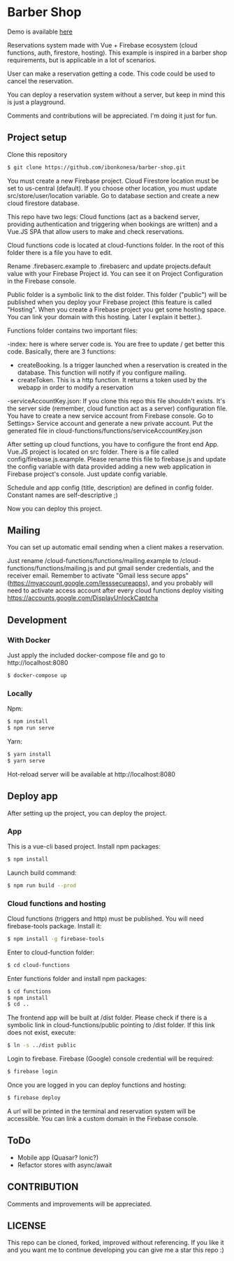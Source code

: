 # Barber Shop

Demo is available [here](https://barber-shop-53333.web.app/)

Reservations system made with Vue + Firebase ecosystem (cloud functions, auth, firestore, hosting). This example is inspired in a barber shop requirements, but is applicable in a lot of scenarios. 

User can make a reservation getting a code. This code could be used to cancel the reservation.

You can deploy a reservation system without a server, but keep in mind this is just a playground.

Comments and contributions will be appreciated. I'm doing it just for fun.

## Project setup

Clone this repository

```sh
$ git clone https://github.com/ibonkonesa/barber-shop.git
```

You must create a new Firebase project. Cloud Firestore location must be set to us-central (default). If you choose other location, you must update src/store/user/location variable. Go to database section and create a new cloud firestore database. 


This repo have two legs: Cloud functions (act as a backend server, providing authentication and triggering when bookings are written) and a Vue.JS SPA that allow users to make and check reservations.

Cloud functions code is located at cloud-functions folder. In the root of this folder there is a file you have to edit. 

Rename .firebaserc.example to .firebaserc and update projects.default value with your Firebase Project id. You can see it on Project Configuration in the Firebase console.

Public folder is a symbolic link to the dist folder. This folder ("public") will be published when you deploy your Firebase project (this feature is called "Hosting". When you create a Firebase project you get some hosting space. You can link your domain with this hosting. Later I explain it better.).

Functions folder contains two important files:

-index: here is where server code is. You are free to update / get better this code. Basically, there are 3 functions:

  * createBooking. Is a trigger launched when a reservation is created in the database. This function will notify if you configure mailing.
  * createToken. This is a http function. It returns a token used by the webapp in order to modify a reservation
  
-serviceAccountKey.json: If you clone this repo this file shouldn't exists. It's the server side (remember, cloud function act as a server) configuration file. 
You have to create a new service account from Firebase console. Go to Settings> Service account and generate a new private account. Put the generated file in cloud-functions/functions/serviceAccountKey.json

After setting up cloud functions, you have to configure the front end App. Vue.JS project is located on src folder. There is a file called config/firebase.js.example. Please rename this file to firebase.js and update the config variable with data provided adding a new web application in Firebase project's console. Just update config variable. 

Schedule and app config (title, description) are defined in config folder. Constant names are self-descriptive ;)

Now you can deploy this project.

## Mailing

You can set up automatic email sending when a client makes a reservation. 

Just rename /cloud-functions/functions/mailing.example
to /cloud-functions/functions/mailing.js and put gmail sender credentials, and the receiver email.
Remember to activate "Gmail less secure apps" (https://myaccount.google.com/lesssecureapps), 
and you probably will need to activate access account after 
every cloud functions deploy visiting https://accounts.google.com/DisplayUnlockCaptcha

## Development

### With Docker

Just apply the included docker-compose file and go to http://localhost:8080

```sh
$ docker-compose up
```

### Locally

Npm:

```sh
$ npm install
$ npm run serve
```

Yarn:

```sh
$ yarn install
$ yarn serve
```

Hot-reload server will be available at  http://localhost:8080

## Deploy app

After setting up the project, you can deploy the project. 

### App

This is a vue-cli based project. Install npm packages:

```sh
$ npm install
```

Launch build command:

```sh
$ npm run build --prod
```



### Cloud functions and hosting

Cloud functions (triggers and http) must be published. You will need firebase-tools package. Install it:

```sh
$ npm install -g firebase-tools
```

Enter to cloud-function folder:

```sh
$ cd cloud-functions
```


Enter functions folder and install npm packages:

```sh
$ cd functions
$ npm install
$ cd ..
```

The frontend app will be built at /dist folder. Please check if there is a symbolic link in cloud-functions/public pointing to /dist folder. If this link does not exist, execute:

```sh
$ ln -s ../dist public
```


Login to firebase. Firebase (Google) console credential will be required:

```sh
$ firebase login
```

Once you are logged in you can deploy functions and hosting:

```sh
$ firebase deploy 
```

A url will be printed in the terminal and reservation system will be accessible. You can link a custom domain in the Firebase console.

## ToDo

- Mobile app (Quasar? Ionic?)
- Refactor stores with async/await

   
## CONTRIBUTION

Comments and improvements will be appreciated.

## LICENSE

This repo can be cloned, forked, improved without referencing. If you like it and you want me to continue developing you can give me a star this repo :)
